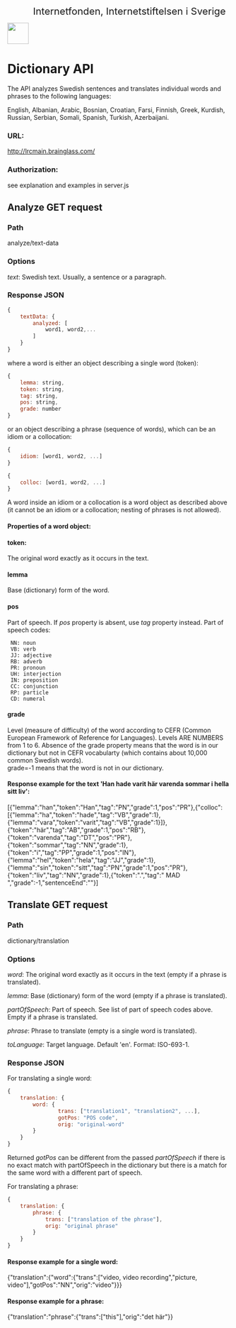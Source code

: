 [<img style="width:48px;height:48px;position:relative" src="https://www.iis.se/docs/iis_logo.png"><span style="top:25px;position:absolute;font-size:22px;padding-left:10px"> Internetfonden, Internetstiftelsen i Sverige</span>](https://www.iis.se/)

# Dictionary API

The API analyzes Swedish sentences and translates individual words and phrases to the following languages:

English, Albanian, Arabic, Bosnian, Croatian, Farsi, Finnish, Greek, Kurdish, Russian, Serbian, Somali, Spanish, Turkish, Azerbaijani.

### URL:

http://lrcmain.brainglass.com/

### Authorization:

see explanation and examples in server.js

## Analyze GET request

### Path

analyze/text-data

### Options

*text*: Swedish text. Usually, a sentence or a paragraph.

### Response JSON

```javascript
{
    textData: {
        analyzed: [
            word1, word2,...
        ]
    }
}
```
where a word is either an object describing a single word (token):
```javascript
{
    lemma: string,
    token: string,
    tag: string,
    pos: string,
    grade: number
}
```
or an object describing a phrase (sequence of words), which can be an idiom or a collocation: 
```javascript
{
    idiom: [word1, word2, ...]
}
```
```javascript
{
    colloc: [word1, word2, ...]
}
```
A word inside an idiom or a collocation is a word object as described above (it cannot be an idiom or a collocation; nesting of phrases is not allowed).

#### Properties of a word object:

#### token:
The original word exactly as it occurs in the text.

#### lemma
Base (dictionary) form of the word.

#### pos
Part of speech. If *pos* property is absent, use *tag* property instead. Part of speech codes:

     NN: noun  
     VB: verb  
     JJ: adjective  
     RB: adverb  
     PR: pronoun  
     UH: interjection  
     IN: preposition  
     CC: conjunction  
     RP: particle  
     CD: numeral  

#### grade
Level (measure of difficulty) of the word according to CEFR (Common European Framework of Reference for Languages).
     Levels ARE NUMBERS from 1 to 6. Absence of the grade property means that the word is in our dictionary but not
     in CEFR vocabularty (which contains about 10,000 common Swedish words).  
     grade=-1 means that the word is not in our dictionary.

#### Response example for the text 'Han hade varit här varenda sommar i hella sitt liv':
 
[{"lemma":"han","token":"Han","tag":"PN","grade":1,"pos":"PR"},{"colloc":[{"lemma":"ha","token":"hade","tag":"VB","grade":1},{"lemma":"vara","token":"varit","tag":"VB","grade":1}]},{"token":"här","tag":"AB","grade":1,"pos":"RB"},{"token":"varenda","tag":"DT","pos":"PR"},{"token":"sommar","tag":"NN","grade":1},{"token":"i","tag":"PP","grade":1,"pos":"IN"},{"lemma":"hel","token":"hela","tag":"JJ","grade":1},{"lemma":"sin","token":"sitt","tag":"PN","grade":1,"pos":"PR"},{"token":"liv","tag":"NN","grade":1},{"token":".","tag":" MAD ","grade":-1,"sentenceEnd":""}]

## Translate GET request

### Path

dictionary/translation

### Options

*word*: The original word exactly as it occurs in the text (empty if a phrase is translated).

*lemma*: Base (dictionary) form of the word (empty if a phrase is translated).

*partOfSpeech*: Part of speech. See list of part of speech codes above. Empty if a phrase is translated.

*phrase*: Phrase to translate (empty is a single word is translated).

*toLanguage*: Target language.  Default 'en'. Format: ISO-693-1.

### Response JSON
For translating a single word:
```javascript
{
    translation: {
        word: {
                trans: ["translation1", "translation2", ...],
                gotPos: "POS code",
                orig: "original-word"
        }
    }
}
```
Returned *gotPos* can be different from the passed *partOfSpeech* if there is no exact match with partOfSpeech in the dictionary but there is a match for the same word with a different part of speech.     

For translating a phrase:
```javascript
{
    translation: {
        phrase: {
            trans: ["translation of the phrase"],
            orig: "original phrase"
        }
    }
}
```

#### Response example for a single word:

{"translation":{"word":{"trans":["video, video recording","picture, video"],"gotPos":"NN","orig":"video"}}}

#### Response example for a phrase:

{"translation":"phrase":{"trans":["this"],"orig":"det här"}}
 
